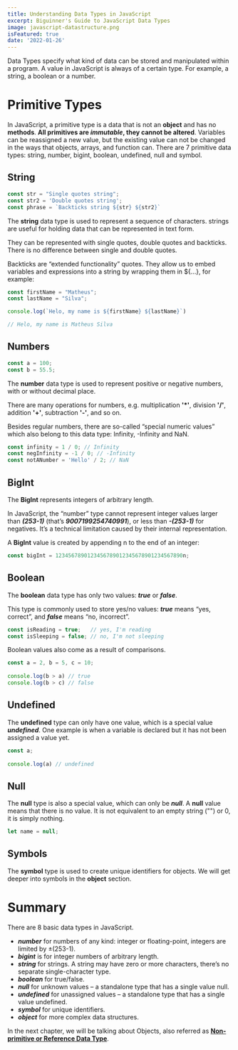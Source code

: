 ```yaml
---
title: Understanding Data Types in JavaScript
excerpt: Biguinner's Guide to JavaScript Data Types
image: javascript-datastructure.png
isFeatured: true
date: '2022-01-26'
---
```


Data Types specify what kind of data can be stored and manipulated within a program. A value in JavaScript is always of
a certain type. For example, a string, a boolean or a number.

# Primitive Types

In JavaScript, a primitive type is a data that is not an **object** and has no **methods**. **All primitives are ***immutable***, they cannot be altered**. Variables can be reassigned a new value, but the existing value can not
be changed in the ways that objects, arrays, and function can. There are 7 primitive data types: string, number, bigint,
boolean, undefined, null and symbol.

## String

```js
const str = "Single quotes string";
const str2 = 'Double quotes string';
const phrase = `Backticks string ${str} ${str2}`
```

The **string** data type is used to represent a sequence of characters. strings are useful for holding data that can be represented in text form.

They can be represented with single quotes, double quotes and backticks. There is no difference between single and double quotes.

Backticks are “extended functionality” quotes. They allow us to embed variables and expressions into a string by wrapping them in ${…}, for example:

```js
const firstName = "Matheus";
const lastName = "Silva";

console.log(`Helo, my name is ${firstName} ${lastName}`)

// Helo, my name is Matheus Silva
```

## Numbers

```js
const a = 100;
const b = 55.5;
```

The **number** data type is used to represent positive or negative numbers, with or without decimal place.

There are many operations for numbers, e.g. multiplication **'*'**, division **'/'**, addition **'+'**, subtraction **'-'**, and so on.

Besides regular numbers, there are so-called “special numeric values” which also belong to this data type: Infinity, -Infinity and NaN.

```js
const infinity = 1 / 0; // Infinity
const negInfinity = -1 / 0; // -Infinity
const notANumber = 'Hello' / 2; // NaN
```

## BigInt

The **BigInt** represents integers of arbitrary length.

In JavaScript, the “number” type cannot represent integer values larger than ***(253-1)*** (that’s ***9007199254740991***), or less than ***-(253-1)*** for negatives. It’s a technical limitation caused by their internal representation.

A **BigInt** value is created by appending n to the end of an integer:

```js
const bigInt = 1234567890123456789012345678901234567890n;
```

## Boolean

The **boolean** data type has only two values: ***true*** or ***false***.

This type is commonly used to store yes/no values: ***true*** means “yes, correct”, and ***false*** means “no, incorrect”.

```js
const isReading = true;   // yes, I'm reading
const isSleeping = false; // no, I'm not sleeping
```

Boolean values also come as a result of comparisons.

```js
const a = 2, b = 5, c = 10;
 
console.log(b > a) // true
console.log(b > c) // false
```

## Undefined

The **undefined** type can only have one value, which is a special value ***undefined***. One example is when a variable is declared but it has not been assigned a value yet.

```js
const a;
 
console.log(a) // undefined
```

## Null

The **null** type is also a special value, which can only be ***null***. A **null** value means that there is no value. It is not equivalent to an empty string ("") or 0, it is simply nothing.

```js
let name = null;
```

## Symbols

The **symbol** type is used to create unique identifiers for objects. We will get deeper into symbols in the **object** section.

# Summary

There are 8 basic data types in JavaScript.

* ***number*** for numbers of any kind: integer or floating-point, integers are limited by ±(253-1).
* ***bigint*** is for integer numbers of arbitrary length.
* ***string*** for strings. A string may have zero or more characters, there’s no separate single-character type.
* ***boolean*** for true/false.
* ***null*** for unknown values – a standalone type that has a single value null.
* ***undefined*** for unassigned values – a standalone type that has a single value undefined.
* ***symbol*** for unique identifiers.
* ***object*** for more complex data structures.

In the next chapter, we will be talking about Objects, also referred as [**Non-primitive or Reference Data Type**](https://www.javascript.com/).